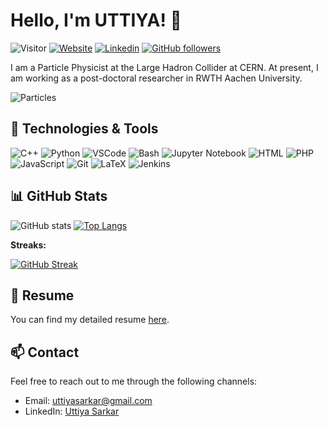 # Hello, I'm UTTIYA! 👋 
![Visitor](https://komarev.com/ghpvc/?username=uttiyasarkar&color=brightgreen&style=for-the-badge&label=Visitors)
[![Website](https://img.shields.io/badge/Portfolio-green?style=flat-square&logo=appveyor)](https://uttiyasarkar.github.io/)
[![Linkedin](https://img.shields.io/badge/LinkedIn-blue?style=flat-square&logo=linkedin&labelColor=blue)](https://www.linkedin.com/in/uttiya-sarkar/)
[![GitHub followers](https://img.shields.io/github/followers/uttiyasarkar?label=Follow&style=social)](https://github.com/uttiyasarkar)

I am a Particle Physicist at the Large Hadron Collider at CERN. At present, I am working as a post-doctoral researcher in RWTH Aachen University.

![Particles](https://media.giphy.com/media/v1.Y2lkPTc5MGI3NjExajdrejVlMjVsOG0waDAzcGh5dWVuczR1cjRucXA3ZzE1Z3AycHgwbCZlcD12MV9pbnRlcm5hbF9naWZfYnlfaWQmY3Q9cw/kMvOpKqX67CQxiCVkv/giphy.gif)

## 🔧 Technologies & Tools

![C++](https://img.shields.io/badge/-C++-00599C?style=flat-square&logo=c%2B%2B)
![Python](https://img.shields.io/badge/-Python-3776AB?style=flat-square&logo=python&logoColor=white)
![VSCode](https://img.shields.io/badge/-VSCode-black?style=flat-square&logo=visual-studio-code)
![Bash](https://img.shields.io/badge/-Bash-4EAA25?style=flat-square&logo=gnu-bash&logoColor=white)
![Jupyter Notebook](https://img.shields.io/badge/-Jupyter%20Notebook-F37626?style=lat-square&logo=jupyter&logoColor=white)
![HTML](https://img.shields.io/badge/-HTML-E34F26?style=flat-square&logo=html5&logoColor=white)
![PHP](https://img.shields.io/badge/-PHP-777BB4?style=flat-square&logo=php&logoColor=white)
![JavaScript](https://img.shields.io/badge/-JavaScript-black?style=flat-square&logo=javascript)
![Git](https://img.shields.io/badge/-Git-black?style=flat-square&logo=git)
![LaTeX](https://img.shields.io/badge/-LaTeX-008080?style=flat-square&logo=latex&logoColor=white)
![Jenkins](https://img.shields.io/badge/-Jenkins-D24939?style=flat-square&logo=jenkins&logoColor=white)

## 📊 GitHub Stats

![GitHub stats](https://github-readme-stats.vercel.app/api?username=uttiyasarkar&show_icons=true&theme=radical) 
[![Top Langs](https://github-readme-stats.vercel.app/api/top-langs/?username=uttiyasarkar&layout=compact&langs_count=8)](https://github.com/anuraghazra/github-readme-stats)

**Streaks:**

[![GitHub Streak](https://github-readme-streak-stats-blond-mu.vercel.app?user=uttiyasarkar&theme=dark&border_radius=6&date_format=M%20j%5B%2C%20Y%5D&card_width=516)](https://git.io/streak-stats)

## 📄 Resume

You can find my detailed resume [here](https://uttiyasarkar.github.io/assets/pdf/Resume_LV.pdf).

## 📫 Contact

Feel free to reach out to me through the following channels:

- Email: [uttiyasarkar@gmail.com](mailto:uttiyasarkar@gmail.com)
- LinkedIn: [Uttiya Sarkar](https://www.linkedin.com/in/uttiya-sarkar/)

